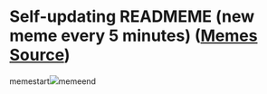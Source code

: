 # Self-updating READMEME (new meme every 5 minutes) ([Memes Source](https://bramses.notion.site/a49c1e962b7646879176ac3b327b6533?v=4d1eda54b170483cb03a40f257231764))

memestart![](https://www.notion.so/image/https%3A%2F%2Fs3-us-west-2.amazonaws.com%2Fsecure.notion-static.com%2Ffc186cd0-b93d-4348-809e-ba3ccca9b202%2FFB8ABC51-2DF4-43F9-9CE6-240495515B7D.jpeg?table=block&id=a4cb124a-464a-4baf-9f21-050d3ab86d23&cache=v2)memeend
